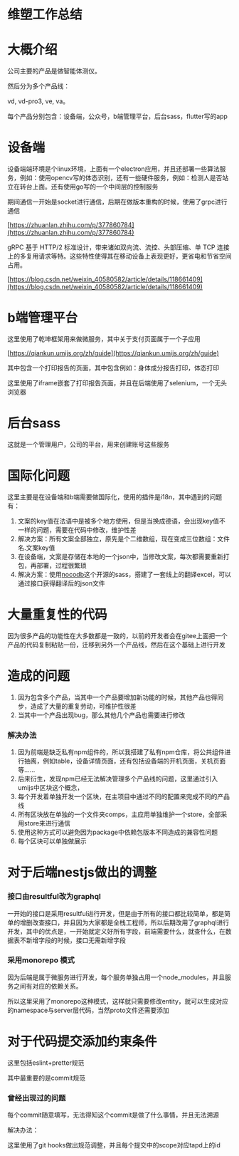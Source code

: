 # 维塑工作总结

# 大概介绍

公司主要的产品是做智能体测仪。

然后分为多个产品线：

vd, vd-pro3, ve, va。

每个产品分别包含：设备端，公众号，b端管理平台，后台sass，flutter写的app

# 设备端

设备端端环境是个linux环境，上面有一个electron应用，并且还部署一些算法服务，例如：使用opencv写的体态识别，还有一些硬件服务，例如：检测人是否站立在转台上面。还有使用go写的一个中间层的控制服务

期间通信一开始是socket进行通信，后期在做版本重构的时候，使用了grpc进行通信

[https://zhuanlan.zhihu.com/p/377860784](https://zhuanlan.zhihu.com/p/377860784)

gRPC 基于 HTTP/2 标准设计，带来诸如双向流、流控、头部压缩、单 TCP 连接上的多复用请求等特。这些特性使得其在移动设备上表现更好，更省电和节省空间占用。

[https://blog.csdn.net/weixin_40580582/article/details/118661409](https://blog.csdn.net/weixin_40580582/article/details/118661409)

# b端管理平台

这里使用了乾坤框架用来做微服务，其中关于支付页面属于一个子应用

[https://qiankun.umijs.org/zh/guide](https://qiankun.umijs.org/zh/guide)

其中包含一个打印报告的页面，其中包含例如：身体成分报告打印，体态打印

这里使用了iframe嵌套了打印报告页面，并且在后端使用了selenium，一个无头浏览器

# 后台sass

这就是一个管理用户，公司的平台，用来创建账号这些服务

# 国际化问题

这里主要是在设备端和b端需要做国际化，使用的插件是i18n，其中遇到的问题有：

1. 文案的key值在法语中是被多个地方使用，但是当换成德语，会出现key值不一样的问题，需要在代码中修改，维护性差
2. 解决方案：所有文案全部独立，原先是个二维数组，现在变成三位数组：文件名.文案key值
3. 在设备端，文案是存储在本地的一个json中，当修改文案，每次都需要重新打包，再部署，过程很繁琐
4. 解决方案：使用[nocodb](https://github.com/nocodb/nocodb)这个开源的sass，搭建了一套线上的翻译excel，可以通过接口获得翻译后的json文件

# 大量重复性的代码

因为很多产品的功能性在大多数都是一致的，以前的开发者会在gitee上面把一个产品的代码复制粘贴一份，迁移到另外一个产品线，然后在这个基础上进行开发

# 造成的问题

1. 因为包含多个产品，当其中一个产品要增加新功能的时候，其他产品也得同步，造成了大量的重复劳动，可维护性很差
2. 当其中一个产品出现bug，那么其他几个产品也需要进行修改

### 解决办法

1. 因为前端是缺乏私有npm组件的，所以我搭建了私有npm仓库，将公共组件进行抽离，例如table，设备详情页面，还有包括设备端的开机页面，关机页面等......
2. 后来衍生，发现npm已经无法解决管理多个产品线的问题，这里通过引入umijs中区块这个概念，
3. 每个开发着单独开发一个区块，在主项目中通过不同的配置来完成不同的产品线
4. 所有区块放在单独的一个文件夹comps，主应用单独维护一个store，全部采用store来进行通信
5. 使用这种方式可以避免因为package中依赖包版本不同造成的兼容性问题
6. 每个区块可以单独做展示

# 对于后端nestjs做出的调整

### 接口由resultful改为graphql

一开始的接口是采用resultful进行开发，但是由于所有的接口都比较简单，都是简单的增删改查接口，并且因为大家都是全栈工程师，所以后期改用了graphql进行开发，其中的优点是，一开始就定义好所有字段，前端需要什么，就查什么，在数据表不新增字段的时候，接口无需新增字段

### **采用monorepo 模式**

因为后端是属于微服务进行开发，每个服务单独占用一个node_modules，并且服务之间有对应的依赖关系。

所以这里采用了monorepo这种模式，这样就只需要修改entity，就可以生成对应的namespace与server层代码，当然proto文件还需要添加

# 对于代码提交添加约束条件

这里包括eslint+pretter规范

其中最重要的是commit规范

### 曾经出现过的问题

每个commit随意填写，无法得知这个commit是做了什么事情，并且无法溯源

解决办法：

这里使用了git hooks做出规范调整，并且每个提交中的scope对应tapd上的id